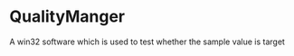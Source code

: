 QualityManger
=============

A win32 software which is used to test whether the sample value is target 

